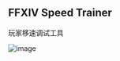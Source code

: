 ## FFXIV Speed Trainer

玩家移速调试工具

![image](https://github.com/Nesb01t/XIVSpeedTrainer/assets/99083668/3c020248-bdbb-4cc7-bb50-bfc9650e6ac2)
